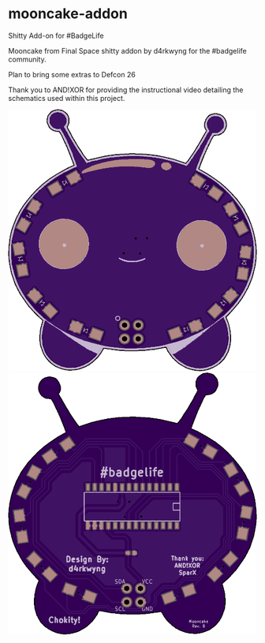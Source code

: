 # mooncake-addon
Shitty Add-on for #BadgeLife

Mooncake from Final Space shitty addon by d4rkwyng for the #badgelife community.

Plan to bring some extras to Defcon 26

Thank you to AND!XOR for providing the instructional video detailing the schematics used within this project.

![alt text](https://raw.githubusercontent.com/d4rkwyng/mooncake-addon/master/design/example/front.png)
![alt text](https://raw.githubusercontent.com/d4rkwyng/mooncake-addon/master/design/example/back.png)
